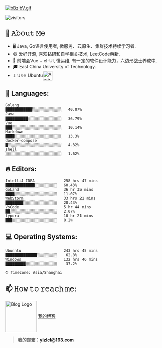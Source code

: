 [![bBzIbV.gif](https://s1.ax1x.com/2022/03/06/bBzIbV.gif)](https://www.m2dd.top)

![visitors](https://visitor-badge-reloaded.herokuapp.com/badge?page_id=Raymo111.Raymo111&color=00cf00)
<!--
**yzcyayaya/yzcyayaya** is a ✨ _special_ ✨ repository because its `README.md` (this file) appears on your GitHub profile.

Here are some ideas to get you started:

- 🔭 I’m currently working on ...
- 🌱 I’m currently learning ...
- 👯 I’m looking to collaborate on ...
- 🤔 I’m looking for help with ...
- 💬 Ask me about ...
- 📫 How to reach me: ...
- 😄 Pronouns: ...
- ⚡ Fun fact: ...
  -->

## :book: 𝙰𝚋𝚘𝚞𝚝 𝙼𝚎

- 🖥 Java, Go语言使用者, 微服务、云原生、集群技术持续学习者.
- 😄 爱好开源, 喜欢钻研和自学相关技术,  LeetCode萌新.
- 💼 前端会Vue + el-UI,  懂运维, 有一定的软件设计能力，六边形战士养成中,
- 🎓 East China University of Technology.
- 𝙸 𝚞𝚜𝚎 Ubuntu[<img src="https://s1.ax1x.com/2022/03/06/bDpg6s.png" height="30em" align="center" alt="Arch Linux Logo" title="Arch Linux Logo"/>](https://ubuntu.com/)



## 💬 Languages:

```
Golang                                          ████████████░░░░░░░░░░░░░   40.07%
Java                                            ██████████░░░░░░░░░░░░░░░   36.79%
Vue                                             ███░░░░░░░░░░░░░░░░░░░░░░   10.14%
Markdown                                        ████░░░░░░░░░░░░░░░░░░░░░   13.3%
docker-compose                                  █░░░░░░░░░░░░░░░░░░░░░░░░   4.32%
shell                                           ░░░░░░░░░░░░░░░░░░░░░░░░░   1.62%
```



## 🔥 Editors:

```
IntelliJ IDEA             258 hrs 47 mins        █████████████░░░░░░░░░░   60.43%
GoLand                    36 hr 35 mins          ████░░░░░░░░░░░░░░░░░░░   11.07%
WebStorm                  33 hrs 22 mins         ████████░░░░░░░░░░░░░░░   28.43%
VsCode                    5 hr 44 mins           ██░░░░░░░░░░░░░░░░░░░░░   2.07%
typora                    10 hr 21 mins          ███░░░░░░░░░░░░░░░░░░░░   8.2%
```

## 💻 Operating Systems:

```
Ubunntu                   243 hrs 45 mins        ██████████████░░░░░░░░░	62.8%
Windows                   132 hrs 46 mins        █████████░░░░░░░░░░░░░░    37.2%
```

```
⌚︎ Timezone: Asia/Shanghai
```

## 📫 𝙷𝚘𝚠 𝚝𝚘 𝚛𝚎𝚊𝚌𝚑 𝚖𝚎:

[<img src="https://mi-2.oss-cn-hangzhou.aliyuncs.com/public/xuenai/003.jpeg" height="100em" align="center" alt="Blog Logo" title="Blog Logo"/>](https://www.m2dd.top/)  [我的博客](https://www.m2dd.top)	

> **我的邮箱：ylzlcl@163.com**
